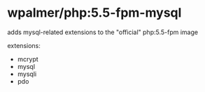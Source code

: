 # wpalmer/php:5.5-fpm-mysql

adds mysql-related extensions to the "official" php:5.5-fpm image

extensions:

 - mcrypt
 - mysql
 - mysqli
 - pdo
